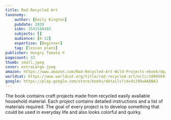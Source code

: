 ```yaml
---
title: Rad Recycled Art
taxonomy:
	author: [Emily Kington]
	pubdate: 2019
	isbn: 1541548493
	subjects: []
	audience: [K-12]
	expertise: [Beginner]
	tag: [lesson plans]
publisher: Hungry Tomato ®
pagecount: 32
thumb: small.jpeg
cover: extraLarge.jpeg
amazon: https://www.amazon.com/Rad-Recycled-Art-Wild-Projects-ebook/dp/B07JK6HQMQ/ref=sr_1_1?keywords=Rad+recycled+art&qid=1570114220&s=gateway&sr=8-1
worldcat: https://www.worldcat.org/title/rad-recycled-art/oclc/1099594168&referer=brief_results
google: https://play.google.com/store/books/details?id=dsJ9DwAAQBAJ
---
```

The book contains craft projects made from recycled easily available household material. Each project contains detailed instructions and a list of materials required. The goal of every project is to develop something that could be used in everyday life and also looks colorful and quirky.